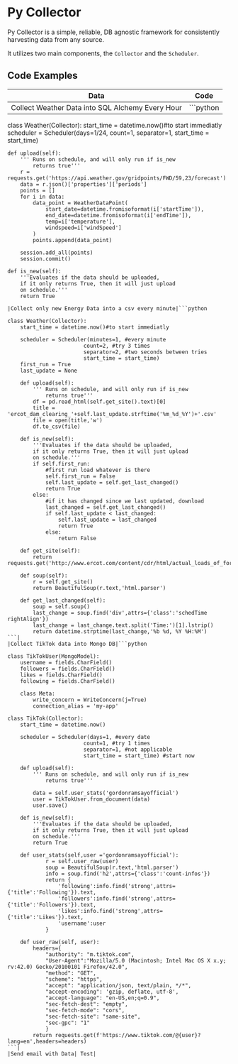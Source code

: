 # Py Collector

Py Collector is a simple, reliable, DB agnostic framework for consistently harvesting data from
any source.

It utilizes two main components, the `Collector` and the `Scheduler`. 

## Code Examples

| Data | Code |
|--- | :---: |
|Collect Weather Data into SQL Alchemy Every Hour|```python
class Weather(Collector):
    start_time = datetime.now()#to start immediatly
    scheduler = Scheduler(days=1/24, 
                        count=1, 
                        separator=1,
                        start_time = start_time)
    
    def upload(self):
        ''' Runs on schedule, and will only run if is_new 
            returns true'''
        r = requests.get('https://api.weather.gov/gridpoints/FWD/59,23/forecast')
        data = r.json()['properties']['periods']
        points = []
        for i in data:
            data_point = WeatherDataPoint(
                start_date=datetime.fromisoformat(i['startTime']),
                end_date=datetime.fromisoformat(i['endTime']),
                temp=i['temperature'],
                windspeed=i['windSpeed']
            )
            points.append(data_point)

        session.add_all(points)
        session.commit()

    def is_new(self):
        '''Evaluates if the data should be uploaded,
        if it only returns True, then it will just upload 
        on schedule.'''
        return True
```|
|Collect only new Energy Data into a csv every minute|```python

class Weather(Collector):
    start_time = datetime.now()#to start immediatly

    scheduler = Scheduler(minutes=1, #every minute
                        count=2, #try 3 times
                        separator=2, #two seconds between tries
                        start_time = start_time)
    first_run = True
    last_update = None

    def upload(self):
        ''' Runs on schedule, and will only run if is_new 
            returns true'''
        df = pd.read_html(self.get_site().text)[0]
        title = 'ercot_dam_clearing_'+self.last_update.strftime('%m_%d_%Y')+'.csv'
        file = open(title,'w')
        df.to_csv(file)

    def is_new(self):
        '''Evaluates if the data should be uploaded,
        if it only returns True, then it will just upload 
        on schedule.'''
        if self.first_run:
            #first run load whatever is there
            self.first_run = False
            self.last_update = self.get_last_changed()
            return True
        else:
            #if it has changed since we last updated, download
            last_changed = self.get_last_changed()
            if self.last_update < last_changed:
                self.last_update = last_changed
                return True
            else:
                return False

    def get_site(self):
        return requests.get('http://www.ercot.com/content/cdr/html/actual_loads_of_forecast_zones')

    def soup(self):
        r = self.get_site()
        return BeautifulSoup(r.text,'html.parser')

    def get_last_changed(self):
        soup = self.soup()
        last_change = soup.find('div',attrs={'class':'schedTime rightAlign'})
        last_change = last_change.text.split('Time:')[1].lstrip()
        return datetime.strptime(last_change,'%b %d, %Y %H:%M')
```|
|Collect TikTok data into Mongo DB|```python

class TikTokUser(MongoModel):
    username = fields.CharField()
    followers = fields.CharField()
    likes = fields.CharField()
    following = fields.CharField()

    class Meta:
        write_concern = WriteConcern(j=True)
        connection_alias = 'my-app'

class TikTok(Collector):
    start_time = datetime.now() 

    scheduler = Scheduler(days=1, #every date
                        count=1, #try 1 times
                        separator=1, #not applicable
                        start_time = start_time) #start now

    def upload(self):
        ''' Runs on schedule, and will only run if is_new 
            returns true'''

        data = self.user_stats('gordonramsayofficial')
        user = TikTokUser.from_document(data)
        user.save()

    def is_new(self):
        '''Evaluates if the data should be uploaded,
        if it only returns True, then it will just upload 
        on schedule.'''
        return True
    
    def user_stats(self,user ='gordonramsayofficial'):
            r = self.user_raw(user)
            soup = BeautifulSoup(r.text,'html.parser')
            info = soup.find('h2',attrs={'class':'count-infos'})
            return {
                'following':info.find('strong',attrs={'title':'Following'}).text,
                'followers':info.find('strong',attrs={'title':'Followers'}).text,
                'likes':info.find('strong',attrs={'title':'Likes'}).text, 
                'username':user
            }

    def user_raw(self, user):
        headers={
            "authority": "m.tiktok.com",
            "User-Agent":"Mozilla/5.0 (Macintosh; Intel Mac OS X x.y; rv:42.0) Gecko/20100101 Firefox/42.0",
            "method": "GET",
            "scheme": "https",
            "accept": "application/json, text/plain, */*",
            "accept-encoding": 'gzip, deflate, utf-8',
            "accept-language": "en-US,en;q=0.9",
            "sec-fetch-dest": "empty",
            "sec-fetch-mode": "cors",
            "sec-fetch-site": "same-site",
            "sec-gpc": "1"
            }
        return requests.get(f'https://www.tiktok.com/@{user}?lang=en',headers=headers)
```|
|Send email with Data| Test|